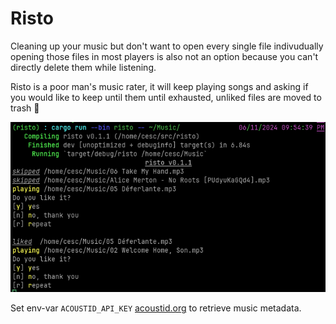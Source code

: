 # Risto

Cleaning up your music but don't want to open every single file indivudually
opening those files in most players is also not an option because you can't directly
delete them while listening.

Risto is a poor man's music rater, it will keep playing songs and asking if you
would like to keep  until them until exhausted, unliked files are moved to trash 

![Example](./.readme/example.png "Example")

Set env-var `ACOUSTID_API_KEY` [acoustid.org](https://acoustid.org) to retrieve
music metadata.
